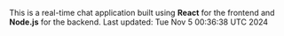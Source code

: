 This is a real-time chat application built using **React** for the frontend and **Node.js** for the backend.
Last updated: Tue Nov  5 00:36:38 UTC 2024
